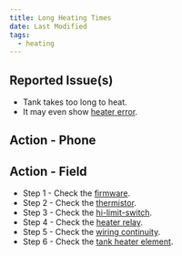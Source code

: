 ```yaml
---
title: Long Heating Times
date: Last Modified 
tags:
  - heating
---
```

## Reported Issue(s)

- Tank takes too long to heat. 
- It may even show [heater error](/smartbrew/kb/heater-error/).

## Action - Phone

## Action - Field

- Step 1 - Check the [firmware](/smartbrew/kb/check-firmware/).
- Step 2 - Check the [thermistor](/smartbrew/kb/check-thermistor/).
- Step 3 - Check the [hi-limit-switch](/smartbrew/kb/check-hi-limit/).
- Step 4 - Check the [heater relay](/smartbrew/kb/check-heater-relay/).
- Step 5 - Check the [wiring continuity](/smartbrew/kb/check-continuity-heater-wiring/).
- Step 6 - Check the [tank heater element](/smartbrew/kb/check-element/).

